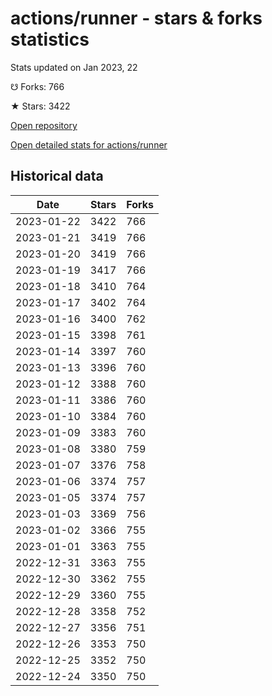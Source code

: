 # actions/runner - stars & forks statistics

Stats updated on Jan 2023, 22

☋ Forks: 766

★ Stars: 3422

[Open repository](https://github.com/actions/runner)

[Open detailed stats for actions/runner](https://reviewgithub.com/rep/actions/runner)

## Historical data
| Date | Stars | Forks |
|------|-------|-------|
| 2023-01-22 | 3422 | 766 | 
| 2023-01-21 | 3419 | 766 | 
| 2023-01-20 | 3419 | 766 | 
| 2023-01-19 | 3417 | 766 | 
| 2023-01-18 | 3410 | 764 | 
| 2023-01-17 | 3402 | 764 | 
| 2023-01-16 | 3400 | 762 | 
| 2023-01-15 | 3398 | 761 | 
| 2023-01-14 | 3397 | 760 | 
| 2023-01-13 | 3396 | 760 | 
| 2023-01-12 | 3388 | 760 | 
| 2023-01-11 | 3386 | 760 | 
| 2023-01-10 | 3384 | 760 | 
| 2023-01-09 | 3383 | 760 | 
| 2023-01-08 | 3380 | 759 | 
| 2023-01-07 | 3376 | 758 | 
| 2023-01-06 | 3374 | 757 | 
| 2023-01-05 | 3374 | 757 | 
| 2023-01-03 | 3369 | 756 | 
| 2023-01-02 | 3366 | 755 | 
| 2023-01-01 | 3363 | 755 | 
| 2022-12-31 | 3363 | 755 | 
| 2022-12-30 | 3362 | 755 | 
| 2022-12-29 | 3360 | 755 | 
| 2022-12-28 | 3358 | 752 | 
| 2022-12-27 | 3356 | 751 | 
| 2022-12-26 | 3353 | 750 | 
| 2022-12-25 | 3352 | 750 | 
| 2022-12-24 | 3350 | 750 | 

